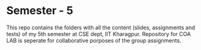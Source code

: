 # Semester - 5
This repo contains the folders with all the content (slides, assignments and tests) of my 5th semester at CSE dept, IIT Kharagpur.
Repository for COA LAB is seperate for collaborative porposes of the group assignments.
